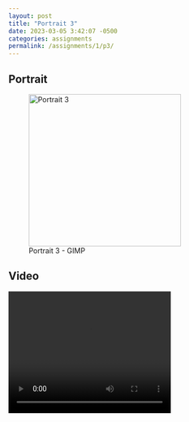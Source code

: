 ```yaml
---
layout: post
title: "Portrait 3"
date: 2023-03-05 3:42:07 -0500
categories: assignments
permalink: /assignments/1/p3/
---
```


## Portrait

<figure>
  <img src="{{ site.baseurl }}/assets/images/a1/portrait3.png" alt="Portrait 3" width="300px">
  <figcaption>Portrait 3 - GIMP</figcaption>
</figure>

## Video

<video width="320" height="240" controls>
  <source src="{{ site.baseurl }}/assets/videos/a1/p3.mp4" type="video/mp4">
</video>
